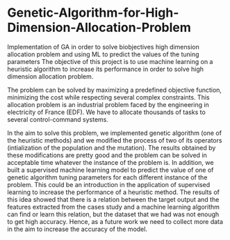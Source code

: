 # Genetic-Algorithm-for-High-Dimension-Allocation-Problem
Implementation of GA in order to solve biobjectives high dimension allocation problem and using ML to predict the values of the tuning parameters
The objective of this project is to use machine learning on a heuristic algorithm to increase its performance in order to solve high dimension allocation problem.

The problem can be solved by maximizing a predefined objective function, minimizing the cost while respecting several complex constraints.
This allocation problem is an industrial problem faced by the engineering in electricity of France (EDF). We have to allocate thousands of tasks to several control-command systems.

In the aim to solve this problem, we implemented genetic algorithm (one of the heuristic methods) and we modified the process of two of its operators (intialization of the population and the mutation). 
The results obtained by these modifications are pretty good and the problem can be solved in acceptable time whatever the instance of the problem is.
In addition, we built a supervised machine learning model to predict the value of one of genetic algorithm tuning parameters for each different instance of the problem. 
This could be an introduction in the application of supervised learning to increase the performance of a heuristic method. The results of this idea showed that there is a relation between the target output and the features extracted from the cases study and a machine learning algorithm can find or learn this relation, but the dataset that we had was not enough to get high accuracy. Hence, as a future work we need to collect more data in the aim to increase the accuracy of the model.
